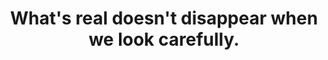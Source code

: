 ---
title: What's real doesn't disappear when we look carefully.
tags: buddhism self
sohotrightnow: true
---